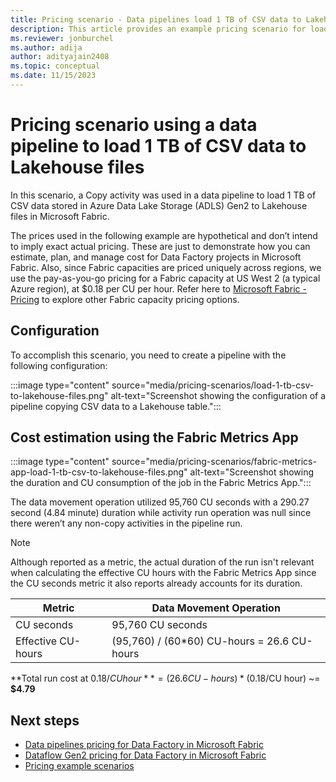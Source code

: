 ```yaml
---
title: Pricing scenario - Data pipelines load 1 TB of CSV data to Lakehouse files
description: This article provides an example pricing scenario for loading 1 TB of CSV data to Lakehouse files with binary copy using Data Factory in Microsoft Fabric.
ms.reviewer: jonburchel
ms.author: adija
author: adityajain2408
ms.topic: conceptual
ms.date: 11/15/2023
---
```


# Pricing scenario using a data pipeline to load 1 TB of CSV data to Lakehouse files

In this scenario, a Copy activity was used in a data pipeline to load 1 TB of CSV data stored in Azure Data Lake Storage (ADLS) Gen2 to Lakehouse files in Microsoft Fabric.

The prices used in the following example are hypothetical and don’t intend to imply exact actual pricing. These are just to demonstrate how you can estimate, plan, and manage cost for Data Factory projects in Microsoft Fabric. Also, since Fabric capacities are priced uniquely across regions, we use the pay-as-you-go pricing for a Fabric capacity at US West 2 (a typical Azure region), at $0.18 per CU per hour. Refer here to [Microsoft Fabric - Pricing](https://azure.microsoft.com/pricing/details/microsoft-fabric/) to explore other Fabric capacity pricing options.

## Configuration

To accomplish this scenario, you need to create a pipeline with the following configuration:

:::image type="content" source="media/pricing-scenarios/load-1-tb-csv-to-lakehouse-files.png" alt-text="Screenshot showing the configuration of a pipeline copying CSV data to a Lakehouse table.":::

## Cost estimation using the Fabric Metrics App

:::image type="content" source="media/pricing-scenarios/fabric-metrics-app-load-1-tb-csv-to-lakehouse-files.png" alt-text="Screenshot showing the duration and CU consumption of the job in the Fabric Metrics App.":::

The data movement operation utilized 95,760 CU seconds with a 290.27 second (4.84 minute) duration while activity run operation was null since there weren’t any non-copy activities in the pipeline run.

> [!NOTE]
> Although reported as a metric, the actual duration of the run isn't relevant when calculating the effective CU hours with the Fabric Metrics App since the CU seconds metric it also reports already accounts for its duration.

|Metric  |Data Movement Operation  |
|---------|---------|
|CU seconds     | 95,760 CU seconds        |
|Effective CU-hours     | (95,760) / (60*60) CU-hours = 26.6 CU-hours        |

**Total run cost at $0.18/CU hour** = (26.6 CU-hours) * ($0.18/CU hour) ~= **$4.79**

## Next steps

- [Data pipelines pricing for Data Factory in Microsoft Fabric](pricing-pipelines.md)
- [Dataflow Gen2 pricing for Data Factory in Microsoft Fabric](pricing-dataflows-gen2.md)
- [Pricing example scenarios](pricing-overview.md#pricing-examples)
